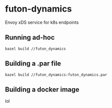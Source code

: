 # futon-dynamics

Envoy xDS service for k8s endpoints

## Running ad-hoc
```
bazel build //futon_dynamics
```

## Building a .par file
```
bazel build //futon_dynamics:futon_dynamics.par
```

## Building a docker image
lol